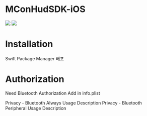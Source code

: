 # MConHudSDK-iOS
<div align="left">
  <img src="https://img.shields.io/badge/version-1.0-critical.svg"/>  
  <img src="https://img.shields.io/badge/Swift-F05138?style=flat-square&logo=Swift&logoColor=white"/>
</div>

# Installation
Swift Package Manager 배포

# Authorization
Need Bluetooth Authorization Add in info.plist

Privacy - Bluetooth Always Usage Description
Privacy - Bluetooth Peripheral Usage Description

